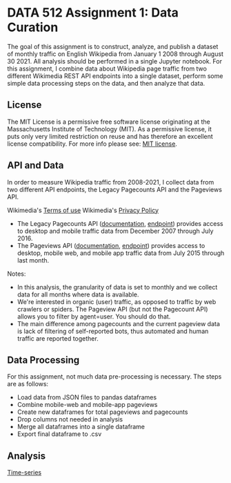 # DATA 512 Assignment 1: Data Curation
The goal of this assignment is to construct, analyze, and publish a dataset of monthly traffic on English Wikipedia from January 1 2008 through August 30 2021. All analysis should be performed in a single Jupyter notebook. For this assignment, I combine data about Wikipedia page traffic from two different Wikimedia REST API endpoints into a single dataset, perform some simple data processing steps on the data, and then analyze that data.

## License

The MIT License is a permissive free software license originating at the Massachusetts Institute of Technology (MIT). As a permissive license, it puts only very limited restriction on reuse and has therefore an excellent license compatibility. For more info please see: [MIT license](https://snyk.io/learn/what-is-mit-license/).

## API and Data
In order to measure Wikipedia traffic from 2008-2021, I collect data from two different API endpoints, the Legacy Pagecounts API and the Pageviews API. 

Wikimedia's [Terms of use](https://foundation.wikimedia.org/wiki/Terms_of_Use/en)
Wikimedia's [Privacy Policy](https://foundation.wikimedia.org/wiki/Privacy_policy)

- The Legacy Pagecounts API ([documentation](https://wikitech.wikimedia.org/wiki/Analytics/AQS/Legacy_Pagecounts), [endpoint](https://wikimedia.org/api/rest_v1/#/Pagecounts_data_(legacy)/get_metrics_legacy_pagecounts_aggregate_project_access_site_granularity_start_end)) provides access to desktop and mobile traffic data from December 2007 through July 2016.
- The Pageviews API ([documentation](https://wikitech.wikimedia.org/wiki/Analytics/AQS/Pageviews), [endpoint](https://wikimedia.org/api/rest_v1/#/Pageviews_data/get_metrics_pageviews_aggregate_project_access_agent_granularity_start_end)) provides access to desktop, mobile web, and mobile app traffic data from July 2015 through last month.

Notes: 
- In this analysis, the granularity of data is set to monthly and we collect data for all months where data is available. 
- We're interested in organic (user) traffic, as opposed to traffic by web crawlers or spiders. The Pageview API (but not the Pagecount API) allows you to filter by agent=user. You should do that.
- The main difference among pagecounts and the current pageview data is lack of filtering of self-reported bots, thus automated and human traffic are reported together.

## Data Processing
For this assignment, not much data pre-processing is necessary. 
The steps are as follows:
- Load data from JSON files to pandas dataframes
- Combine mobile-web and mobile-app pageviews
- Create new dataframes for total pageviews and pagecounts
- Drop columns not needed in analysis
- Merge all dataframes into a single dataframe
- Export final dataframe to .csv



## Analysis

[Time-series](https://github.com/dwightsablan16/data-512-a1/blob/main/plot.jpg?raw=true)



